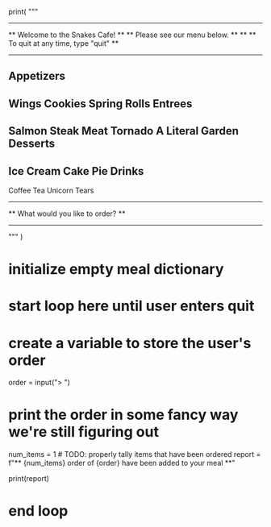 print(
    """
**************************************
**    Welcome to the Snakes Cafe!   **
**    Please see our menu below.    **
**
** To quit at any time, type "quit" **
**************************************
Appetizers
----------
Wings
Cookies
Spring Rolls
Entrees
-------
Salmon
Steak
Meat Tornado
A Literal Garden
Desserts
--------
Ice Cream
Cake
Pie
Drinks
------
Coffee
Tea
Unicorn Tears
***********************************
** What would you like to order? **
***********************************
"""
)

# initialize empty meal dictionary

# start loop here until user enters quit

# create a variable to store the user's order
order = input("> ")

# print the order in some fancy way we're still figuring out
num_items = 1  # TODO: properly tally items that have been ordered
report = f"** {num_items} order of {order} have been added to your meal **"

print(report)
# end loop